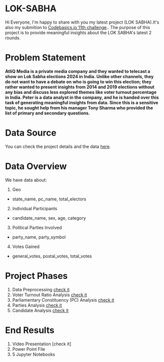 # LOK-SABHA  

Hi Everyone, I'm happy to share with you my latest project (LOK SABHA).It's also my submition to [Codebasics.io 11th challenge](https://codebasics.io/challenge/codebasics-resume-project-challenge).. The purpose of this project is to provide meaningful insights about the LOK SABHA's latest 2 rounds.

# Problem Statement

**AtliQ Media is a private media company and they wanted to telecast a show on Lok Sabha elections 2024 in India. Unlike other channels, they do not want to have a debate on who is going to win this election; they rather wanted to present insights from 2014 and 2019 elections without any bias and discuss less explored themes like voter turnout percentage in India. Peter is a data analyst in the company, and he is handed over this task of generating meaningful insights from data. Since this is a sensitive topic, he sought help from his manager Tony Sharma who provided the list of primary and secondary questions.** 

# Data Source
You can check the project details and the data [here](https://codebasics.io/challenge/codebasics-resume-project-challenge).

# Data Overview
We have data about:
1. Geo 
  - state_name, pc_name, total_electors
2. Individual Participants
  - candidate_name, sex, age, category
3. Political Parties Involved 
  - party_name, party_symbol
4. Votes Gained
  - general_votes, postal_votes, total_votes

# Project Phases
1. Data Preprocessing [check it](https://github.com/taha1048/LOK-SABHA/blob/main/LOK%20SABHA%20(Preprocessing).ipynb)
2. Voter Turnout Ratio Analysis [check it](https://github.com/taha1048/LOK-SABHA/blob/main/LOK%20SABHA%20(Turnout%20Ratio).ipynb)
3. Parliamentary Constituency (PC) Analysis [check it](https://github.com/taha1048/LOK-SABHA/blob/main/LOK%20SABHA%20(Constituencies).ipynb)
4. Parties Analysis [check it](https://github.com/taha1048/LOK-SABHA/blob/main/LOK%20SABHA%20(Parties%20Analysis).ipynb)
5. Candidate Analysis [check it](https://github.com/taha1048/LOK-SABHA/blob/main/LOK%20SABHA%20(Candidate%20Analysis).ipynb)

# End Results
1. Video Presentation [check it]
2. Power Point File
3. 5 Jupyter Notebooks

